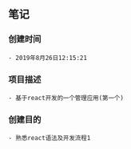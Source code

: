 ## 笔记

### 创建时间
    - 2019年8月26日12:15:21
### 项目描述
    - 基于react开发的一个管理应用(第一个)
### 创建目的
    - 熟悉react语法及开发流程1
